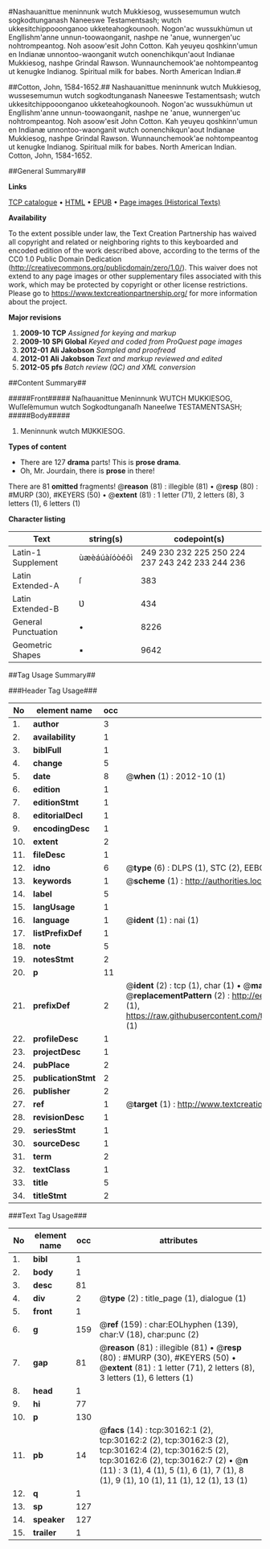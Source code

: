 #Nashauanittue meninnunk wutch Mukkiesog, wussesemumun wutch sogkodtunganash Naneeswe Testamentsash; wutch ukkesitchippooonganoo ukketeahogkounooh. Nogon'ac wussukhùmun ut Engllishm'anne unnun-toowaonganit, nashpe ne 'anue, wunnergen'uc nohtrompeantog. Noh asoow'esit John Cotton. Kah yeuyeu qoshkinn'umun en Indianæ unnontoo-waonganit wutch oonenchikqun'aout Indianae Mukkiesog, nashpe Grindal Rawson. Wunnaunchemook'ae nohtompeantog ut kenugke Indianog. Spiritual milk for babes. North American Indian.#

##Cotton, John, 1584-1652.##
Nashauanittue meninnunk wutch Mukkiesog, wussesemumun wutch sogkodtunganash Naneeswe Testamentsash; wutch ukkesitchippooonganoo ukketeahogkounooh. Nogon'ac wussukhùmun ut Engllishm'anne unnun-toowaonganit, nashpe ne 'anue, wunnergen'uc nohtrompeantog. Noh asoow'esit John Cotton. Kah yeuyeu qoshkinn'umun en Indianæ unnontoo-waonganit wutch oonenchikqun'aout Indianae Mukkiesog, nashpe Grindal Rawson. Wunnaunchemook'ae nohtompeantog ut kenugke Indianog.
Spiritual milk for babes. North American Indian.
Cotton, John, 1584-1652.

##General Summary##

**Links**

[TCP catalogue](http://www.ota.ox.ac.uk/tcp/)  • 
[HTML](http://tei.it.ox.ac.uk/tcp/Texts-HTML/free/A34/A34686.html)  • 
[EPUB](http://tei.it.ox.ac.uk/tcp/Texts-EPUB/free/A34/A34686.epub) • 
[Page images (Historical Texts)](https://historicaltexts.jisc.ac.uk/eebo-99825775e)

**Availability**

To the extent possible under law, the Text Creation Partnership has waived all copyright and related or neighboring rights to this keyboarded and encoded edition of the work described above, according to the terms of the CC0 1.0 Public Domain Dedication (http://creativecommons.org/publicdomain/zero/1.0/). This waiver does not extend to any page images or other supplementary files associated with this work, which may be protected by copyright or other license restrictions. Please go to https://www.textcreationpartnership.org/ for more information about the project.

**Major revisions**

1. __2009-10__ __TCP__ *Assigned for keying and markup*
1. __2009-10__ __SPi Global__ *Keyed and coded from ProQuest page images*
1. __2012-01__ __Ali Jakobson__ *Sampled and proofread*
1. __2012-01__ __Ali Jakobson__ *Text and markup reviewed and edited*
1. __2012-05__ __pfs__ *Batch review (QC) and XML conversion*

##Content Summary##

#####Front#####
Naſhauanittue Meninnunk WUTCH MUKKIESOG, Wuſſeſèmumun wutch Sogkodtunganaſh Naneeſwe TESTAMENTSASH; 
#####Body#####

1. Meninnunk wutch MƲKKIESOG.

**Types of content**

  * There are 127 **drama** parts! This is **prose drama**.
  * Oh, Mr. Jourdain, there is **prose** in there!

There are 81 **omitted** fragments! 
 @__reason__ (81) : illegible (81)  •  @__resp__ (80) : #MURP (30), #KEYERS (50)  •  @__extent__ (81) : 1 letter (71), 2 letters (8), 3 letters (1), 6 letters (1)

**Character listing**


|Text|string(s)|codepoint(s)|
|---|---|---|
|Latin-1 Supplement|ùæèáúàíóòéôì|249 230 232 225 250 224 237 243 242 233 244 236|
|Latin Extended-A|ſ|383|
|Latin Extended-B|Ʋ|434|
|General Punctuation|•|8226|
|Geometric Shapes|▪|9642|

##Tag Usage Summary##

###Header Tag Usage###

|No|element name|occ|attributes|
|---|---|---|---|
|1.|__author__|3||
|2.|__availability__|1||
|3.|__biblFull__|1||
|4.|__change__|5||
|5.|__date__|8| @__when__ (1) : 2012-10 (1)|
|6.|__edition__|1||
|7.|__editionStmt__|1||
|8.|__editorialDecl__|1||
|9.|__encodingDesc__|1||
|10.|__extent__|2||
|11.|__fileDesc__|1||
|12.|__idno__|6| @__type__ (6) : DLPS (1), STC (2), EEBO-CITATION (1), PROQUEST (1), VID (1)|
|13.|__keywords__|1| @__scheme__ (1) : http://authorities.loc.gov/ (1)|
|14.|__label__|5||
|15.|__langUsage__|1||
|16.|__language__|1| @__ident__ (1) : nai (1)|
|17.|__listPrefixDef__|1||
|18.|__note__|5||
|19.|__notesStmt__|2||
|20.|__p__|11||
|21.|__prefixDef__|2| @__ident__ (2) : tcp (1), char (1)  •  @__matchPattern__ (2) : ([0-9\-]+):([0-9IVX]+) (1), (.+) (1)  •  @__replacementPattern__ (2) : http://eebo.chadwyck.com/downloadtiff?vid=$1&page=$2 (1), https://raw.githubusercontent.com/textcreationpartnership/Texts/master/tcpchars.xml#$1 (1)|
|22.|__profileDesc__|1||
|23.|__projectDesc__|1||
|24.|__pubPlace__|2||
|25.|__publicationStmt__|2||
|26.|__publisher__|2||
|27.|__ref__|1| @__target__ (1) : http://www.textcreationpartnership.org/docs/. (1)|
|28.|__revisionDesc__|1||
|29.|__seriesStmt__|1||
|30.|__sourceDesc__|1||
|31.|__term__|2||
|32.|__textClass__|1||
|33.|__title__|5||
|34.|__titleStmt__|2||


###Text Tag Usage###

|No|element name|occ|attributes|
|---|---|---|---|
|1.|__bibl__|1||
|2.|__body__|1||
|3.|__desc__|81||
|4.|__div__|2| @__type__ (2) : title_page (1), dialogue (1)|
|5.|__front__|1||
|6.|__g__|159| @__ref__ (159) : char:EOLhyphen (139), char:V (18), char:punc (2)|
|7.|__gap__|81| @__reason__ (81) : illegible (81)  •  @__resp__ (80) : #MURP (30), #KEYERS (50)  •  @__extent__ (81) : 1 letter (71), 2 letters (8), 3 letters (1), 6 letters (1)|
|8.|__head__|1||
|9.|__hi__|77||
|10.|__p__|130||
|11.|__pb__|14| @__facs__ (14) : tcp:30162:1 (2), tcp:30162:2 (2), tcp:30162:3 (2), tcp:30162:4 (2), tcp:30162:5 (2), tcp:30162:6 (2), tcp:30162:7 (2)  •  @__n__ (11) : 3 (1), 4 (1), 5 (1), 6 (1), 7 (1), 8 (1), 9 (1), 10 (1), 11 (1), 12 (1), 13 (1)|
|12.|__q__|1||
|13.|__sp__|127||
|14.|__speaker__|127||
|15.|__trailer__|1||
